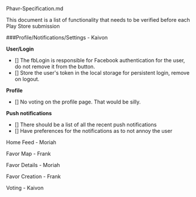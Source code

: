 Phavr-Specification.md

This document is a list of functionality that needs to be verified before each Play Store submission


###Profile/Notifications/Settings - Kaivon

**User/Login**
- [] The fbLogin is responsible for Facebook authentication for the user, do not remove it from the button.
- [] Store the user's token in the local storage for persistent login, remove on logout.

**Profile**
- [] No voting on the profile page. That would be silly.

**Push notifications**
- [] There should be a list of all the recent push notifications
- [] Have preferences for the notifications as to not annoy the user

Home Feed - Moriah


Favor Map - Frank


Favor Details - Moriah


Favor Creation - Frank


Voting - Kaivon
